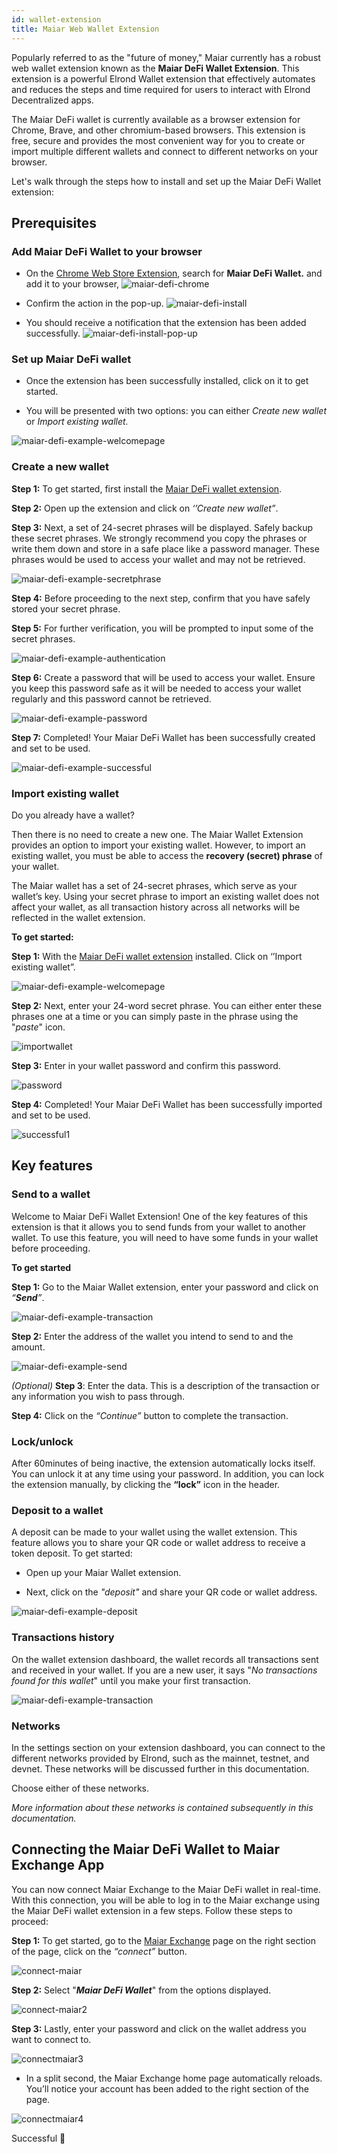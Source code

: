 ```yaml
---
id: wallet-extension
title: Maiar Web Wallet Extension
---
```



Popularly referred to as the "future of money," Maiar currently has a robust web wallet extension known as the **Maiar DeFi Wallet Extension**. This extension is a powerful Elrond Wallet extension that effectively automates and reduces the steps and time required for users to interact with Elrond Decentralized apps.

The Maiar DeFi wallet is currently available as a browser extension for Chrome, Brave, and other chromium-based browsers. This extension is free, secure and provides the most convenient way for you to create or import multiple different wallets and connect to different networks on your browser. 


Let's walk through the steps how to install and set up the Maiar DeFi Wallet extension:

## Prerequisites

### Add Maiar DeFi Wallet to your browser

* On the [Chrome Web Store Extension](https://chrome.google.com/webstore/category/extensions), search for **Maiar DeFi Wallet.** and add it to your browser,
  ![maiar-defi-chrome](/wallet/wallet-extension/wallet_extension_step1.png)

* Confirm the action in the pop-up.
  ![maiar-defi-install](/wallet/wallet-extension/wallet_extension_step2.png)

* You should receive a notification that the extension has been added successfully. 
  ![maiar-defi-install-pop-up](/wallet/wallet-extension/wallet_extension_step3.png)
  
 ### Set up Maiar DeFi wallet
 
* Once the extension has been successfully installed, click on it to get started.

* You will be presented with two options: you can either *Create new wallet* or *Import existing wallet.*


![maiar-defi-example-welcomepage](/wallet/wallet-extension/wallet_extension_step4.png)


### Create a new wallet

**Step 1:** To get started, first install the [Maiar DeFi wallet extension](https://chrome.google.com/webstore/detail/maiar-defi-wallet/dngmlblcodfobpdpecaadgfbcggfjfnm).

**Step 2:** Open up the extension and click on _‘’Create new wallet”_.

**Step 3:** Next, a set of 24-secret phrases will be displayed. Safely backup these secret phrases. We strongly recommend you copy the phrases or write them down and store in a safe place like a password manager.  These phrases would be used to access your wallet and may not be retrieved.

![maiar-defi-example-secretphrase](/wallet/wallet-extension/wallet_extension_step5.png)

**Step 4:** Before proceeding to the next step, confirm that you have safely stored your secret phrase.

**Step 5:** For further verification, you will be prompted to input some of the secret phrases. 

![maiar-defi-example-authentication](/wallet/wallet-extension/wallet_extension_step6.png)

**Step 6:** Create a password that will be used to access your wallet. Ensure you keep this password safe as it will be needed to access your wallet regularly and this password cannot be retrieved. 

![maiar-defi-example-password](/wallet/wallet-extension/wallet_extension_step7.png)

**Step 7:** Completed! Your Maiar DeFi Wallet has been successfully created and set to be used. 

![maiar-defi-example-successful](/wallet/wallet-extension/wallet_extension_step8.png)


### Import existing wallet

Do you already have a wallet?

Then there is no need to create a new one. The Maiar Wallet Extension provides an option to import your existing wallet. However, to import an existing wallet, you must be able to access the **recovery (secret) phrase** of your wallet. 

The Maiar wallet has a set of 24-secret phrases, which serve as your wallet’s key. Using your secret phrase to import an existing wallet does not affect your wallet, as all transaction history across all networks will be reflected in the wallet extension.

**To get started:** 

**Step 1:** With the [Maiar DeFi wallet extension](https://chrome.google.com/webstore/detail/maiar-defi-wallet/dngmlblcodfobpdpecaadgfbcggfjfnm) installed. Click on ‘’Import existing wallet”.

![maiar-defi-example-welcomepage](/wallet/wallet-extension/wallet_extension_step4.png)

**Step 2:** Next, enter your 24-word secret phrase. You can either enter these phrases one at a time or you can simply paste in the phrase using the "_paste_" icon.

![importwallet](https://user-images.githubusercontent.com/52820835/151404597-537e8639-e5e8-47a8-9b85-bcd4951bfd1e.PNG)

**Step 3:** Enter in your wallet password and confirm this password. 

![password](https://user-images.githubusercontent.com/52820835/151404896-4f92dfe3-4a22-4b55-80d7-ea52b1312ba2.PNG)

**Step 4:**  Completed! Your Maiar DeFi Wallet has been successfully imported and set to be used.

![successful1](https://user-images.githubusercontent.com/52820835/151405157-ffc74a16-9e1c-4ebf-9875-d3e78907727f.PNG)

## Key features

### Send to a wallet

Welcome to Maiar DeFi Wallet Extension! One of the key features of this extension is that it allows you to send funds from your wallet to another wallet. To use this feature, you will need to have some funds in your wallet before proceeding. 

**To get started**

 **Step 1:** Go to the Maiar Wallet extension, enter your password and click on _“**Send**”_.
 
 ![maiar-defi-example-transaction](/wallet/wallet-extension/wallet_extension_step9.png)

**Step 2:** Enter the address of the wallet you intend to send to and the amount. 

![maiar-defi-example-send](/wallet/wallet-extension/wallet_extension_step10.png)

*(Optional)* **Step 3**: Enter the data. This is a description of the transaction or any information you wish to pass through. 

**Step 4:** Click on the _“Continue”_ button to complete the transaction.


### Lock/unlock

After 60minutes of being inactive, the extension automatically locks itself. You can unlock it at any time using your password. In addition, you can lock the extension manually, by clicking the **“lock”** icon in the header. 

### Deposit to a wallet

A deposit can be made to your wallet using the wallet extension. This feature allows you to share your QR code or wallet address to receive a token deposit. To get started:

- Open up your Maiar Wallet extension.

- Next, click on the _"*deposit*"_ and share your QR code or wallet address.
 
![maiar-defi-example-deposit](/wallet/wallet-extension/wallet_extension_step11.png)

### Transactions history

On the wallet extension dashboard, the wallet records all transactions sent and received in your wallet. If you are a new user, it says "*No transactions found for this wallet*" until you make your first transaction.

![maiar-defi-example-transaction](/wallet/wallet-extension/wallet_extension_step12.png)

### Networks

In the settings section on your extension dashboard, you can connect to the different networks provided by Elrond, such as the mainnet, testnet, and devnet. These networks will be discussed further in this documentation.

Choose either of these networks.

*More information about these networks is contained subsequently in this documentation.*

## Connecting the Maiar DeFi Wallet to Maiar Exchange App 

You can now connect Maiar Exchange to the Maiar DeFi wallet in real-time. With this connection, you will be able to log in to the Maiar exchange using the Maiar DeFi wallet extension in a few steps.
Follow these steps to proceed:

**Step 1:** To get started, go to the [Maiar Exchange](https://maiar.exchange/) page on the right section of the page, click on the  _“connect”_ button.

![connect-maiar](https://user-images.githubusercontent.com/52820835/151407628-6e9d30ff-b0c6-456a-a485-a50e511c31e1.PNG)

**Step 2:** Select "***Maiar DeFi Wallet***" from the options displayed.

![connect-maiar2](https://user-images.githubusercontent.com/52820835/151407721-89f6a637-891b-4fa8-a161-38c3a287f28d.PNG)

**Step 3:** Lastly, enter your password and click on the wallet address you want to connect to. 

![connectmaiar3](https://user-images.githubusercontent.com/52820835/151407901-ca06d7ca-1223-4306-9b92-b44de4d6dc8d.PNG)

- In a split second, the Maiar Exchange home page automatically reloads. You’ll notice your account has been added to the right section of the page.

![connectmaiar4](https://user-images.githubusercontent.com/52820835/151418100-cbcef037-d0ec-4eeb-b279-d9df3b444896.PNG)

Successful 🎉

